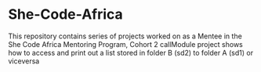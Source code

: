 # She-Code-Africa
This repository contains series of projects worked on as a Mentee in the She Code Africa Mentoring Program, Cohort 2
callModule project shows how to access and print out a list stored in folder B (sd2) to folder A (sd1) or viceversa